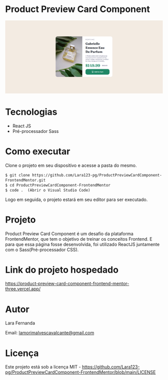 # Product Preview Card Component

<div>
    <img src='./src/assets/finalResult.png'/>
</div>

# Tecnologias

<ul>
    <li>React JS</li>
    <li>Pré-processador Sass</li>
</ul>

# Como executar

Clone o projeto em seu dispositivo e acesse a pasta do mesmo.

```
$ git clone https://github.com/Lara123-pg/ProductPreviewCardComponent-FrontendMentor.git
$ cd ProductPreviewCardComponent-FrontendMentor
$ code .  (Abrir o Visual Studio Code)
```

Logo em seguida, o projeto estará em seu editor para ser executado.

# Projeto

Product Preview Card Component é um desafio da plataforma FrontendMentor, que tem o objetivo de treinar os conceitos Frontend. E para que essa página fosse desenvolvida, foi utilizado ReactJS juntamente com o Sass(Pré-processador CSS).

# Link do projeto hospedado

https://product-preview-card-component-frontend-mentor-three.vercel.app/

# Autor

Lara Fernanda

Email: lamorimalvescavalcante@gmail.com

# Licença

Este projeto está sob a licença MIT - https://github.com/Lara123-pg/ProductPreviewCardComponent-FrontendMentor/blob/main/LICENSE
